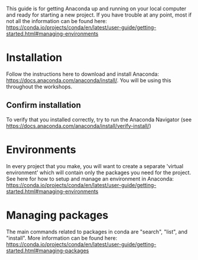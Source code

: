 This guide is for getting Anaconda up and running on your local computer and ready for starting a new project. If you have trouble at any point, most if not all the information can be found here: https://conda.io/projects/conda/en/latest/user-guide/getting-started.html#managing-environments

# Installation
Follow the instructions here to download and install Anaconda: https://docs.anaconda.com/anaconda/install/. You will be using this throughout the workshops.

## Confirm installation
To verify that you installed correctly, try to run the Anaconda Navigator (see https://docs.anaconda.com/anaconda/install/verify-install/)

# Environments
In every project that you make, you will want to create a separate 'virtual environment' which will contain only the packages you need for the project.
See here for how to setup and manage an environment in Anaconda: https://conda.io/projects/conda/en/latest/user-guide/getting-started.html#managing-environments

# Managing packages
The main commands related to packages in conda are "search", "list", and "install". More information can be found here: https://conda.io/projects/conda/en/latest/user-guide/getting-started.html#managing-packages
